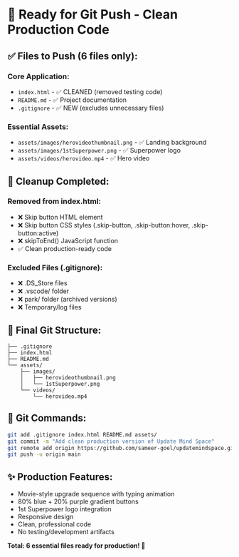 # 🚀 Ready for Git Push - Clean Production Code

## ✅ **Files to Push (6 files only):**

### **Core Application:**
- `index.html` - ✅ CLEANED (removed testing code)
- `README.md` - ✅ Project documentation
- `.gitignore` - ✅ NEW (excludes unnecessary files)

### **Essential Assets:**
- `assets/images/herovideothumbnail.png` - ✅ Landing background
- `assets/images/1stSuperpower.png` - ✅ Superpower logo  
- `assets/videos/herovideo.mp4` - ✅ Hero video

## 🧹 **Cleanup Completed:**

### **Removed from index.html:**
- ❌ Skip button HTML element
- ❌ Skip button CSS styles (.skip-button, .skip-button:hover, .skip-button:active)
- ❌ skipToEnd() JavaScript function
- ✅ Clean production-ready code

### **Excluded Files (.gitignore):**
- ❌ .DS_Store files
- ❌ .vscode/ folder
- ❌ park/ folder (archived versions)
- ❌ Temporary/log files

## 📁 **Final Git Structure:**
```
├── .gitignore
├── index.html
├── README.md
└── assets/
    ├── images/
    │   ├── herovideothumbnail.png
    │   └── 1stSuperpower.png
    └── videos/
        └── herovideo.mp4
```

## 🎯 **Git Commands:**
```bash
git add .gitignore index.html README.md assets/
git commit -m "Add clean production version of Update Mind Space"
git remote add origin https://github.com/sameer-goel/updatemindspace.git
git push -u origin main
```

## ✨ **Production Features:**
- Movie-style upgrade sequence with typing animation
- 80% blue + 20% purple gradient buttons
- 1st Superpower logo integration
- Responsive design
- Clean, professional code
- No testing/development artifacts

**Total: 6 essential files ready for production! 🎉**